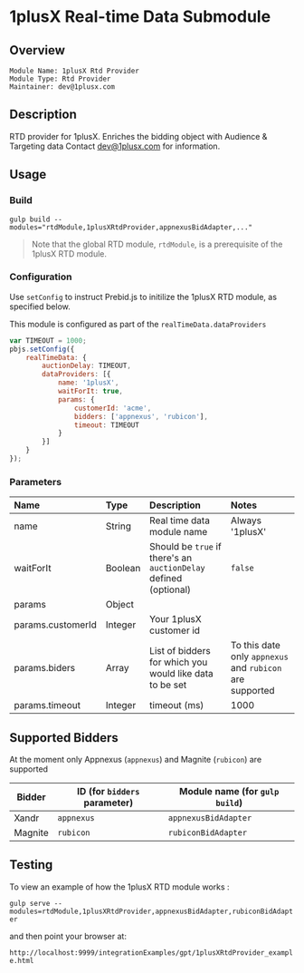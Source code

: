 # 1plusX Real-time Data Submodule

## Overview

    Module Name: 1plusX Rtd Provider
    Module Type: Rtd Provider
    Maintainer: dev@1plusx.com 

## Description

RTD provider for 1plusX. 
Enriches the bidding object with Audience & Targeting data
Contact dev@1plusx.com for information.

## Usage

### Build
```
gulp build --modules="rtdModule,1plusXRtdProvider,appnexusBidAdapter,..."  
```

> Note that the global RTD module, `rtdModule`, is a prerequisite of the 1plusX RTD module.

### Configuration

Use `setConfig` to instruct Prebid.js to initilize the 1plusX RTD module, as specified below. 

This module is configured as part of the `realTimeData.dataProviders`

```javascript
var TIMEOUT = 1000;
pbjs.setConfig({
    realTimeData: {
        auctionDelay: TIMEOUT,
        dataProviders: [{
            name: '1plusX',
            waitForIt: true,
            params: {
                customerId: 'acme',
                bidders: ['appnexus', 'rubicon'],
                timeout: TIMEOUT
            }
        }]
    }
});
```

### Parameters 

| Name  |Type | Description   | Notes  |
| :------------ | :------------ | :------------ |:------------ |
| name  | String | Real time data module name | Always '1plusX' |
| waitForIt | Boolean | Should be `true` if there's an `auctionDelay` defined (optional) | `false` |
| params  | Object |   |   |
| params.customerId  | Integer | Your 1plusX customer id  |  |
| params.biders  | Array<string> | List of bidders for which you would like data to be set | To this date only `appnexus` and `rubicon` are supported |
| params.timeout  | Integer | timeout (ms) | 1000 |

## Supported Bidders
At the moment only Appnexus (`appnexus`) and Magnite (`rubicon`) are supported


| Bidder  | ID (for `bidders` parameter) | Module name (for `gulp build`) |
| ------- | ---------------------------- | ------------------------------ |
| Xandr   | `appnexus`                   | `appnexusBidAdapter`           |
| Magnite | `rubicon`                    | `rubiconBidAdapter`            |

## Testing 

To view an example of how the 1plusX RTD module works :

`gulp serve --modules=rtdModule,1plusXRtdProvider,appnexusBidAdapter,rubiconBidAdapter`

and then point your browser at:

`http://localhost:9999/integrationExamples/gpt/1plusXRtdProvider_example.html`
